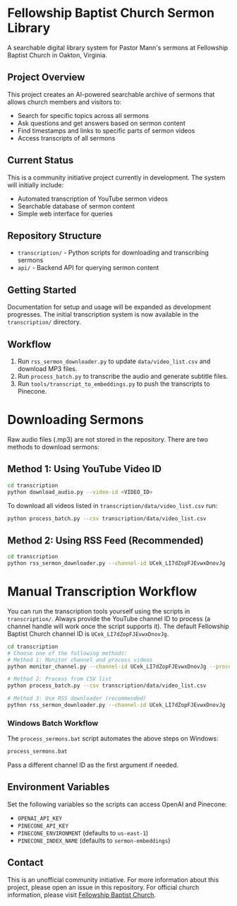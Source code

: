 # Fellowship Baptist Church Sermon Library
A searchable digital library system for Pastor Mann's sermons at Fellowship Baptist Church in Oakton, Virginia.

## Project Overview
This project creates an AI-powered searchable archive of sermons that allows church members and visitors to:
- Search for specific topics across all sermons
- Ask questions and get answers based on sermon content
- Find timestamps and links to specific parts of sermon videos
- Access transcripts of all sermons

## Current Status
This is a community initiative project currently in development. The system will initially include:
- Automated transcription of YouTube sermon videos
- Searchable database of sermon content
- Simple web interface for queries

## Repository Structure
- `transcription/` - Python scripts for downloading and transcribing sermons
- `api/` - Backend API for querying sermon content

## Getting Started
Documentation for setup and usage will be expanded as development progresses. The initial transcription system is now available in the `transcription/` directory.

## Workflow
1. Run `rss_sermon_downloader.py` to update `data/video_list.csv` and download MP3 files.
2. Run `process_batch.py` to transcribe the audio and generate subtitle files.
3. Run `tools/transcript_to_embeddings.py` to push the transcripts to Pinecone.

# Downloading Sermons
Raw audio files (.mp3) are not stored in the repository. There are two methods to download sermons:

## Method 1: Using YouTube Video ID
```bash
cd transcription
python download_audio.py --video-id <VIDEO_ID>
```
To download all videos listed in `transcription/data/video_list.csv` run:
```bash
python process_batch.py --csv transcription/data/video_list.csv
```

## Method 2: Using RSS Feed (Recommended)
```bash
cd transcription
python rss_sermon_downloader.py --channel-id UCek_LI7dZopFJEvwxDnovJg --process --cleanup
```

# Manual Transcription Workflow
You can run the transcription tools yourself using the scripts in `transcription/`. Always provide the YouTube channel ID to process (a channel handle will work once the script supports it). The default Fellowship Baptist Church channel ID is `UCek_LI7dZopFJEvwxDnovJg`.

```bash
cd transcription
# Choose one of the following methods:
# Method 1: Monitor channel and process videos
python monitor_channel.py --channel-id UCek_LI7dZopFJEvwxDnovJg --process --cleanup

# Method 2: Process from CSV list
python process_batch.py --csv transcription/data/video_list.csv

# Method 3: Use RSS downloader (recommended)
python rss_sermon_downloader.py --channel-id UCek_LI7dZopFJEvwxDnovJg --process --cleanup
```

### Windows Batch Workflow
The `process_sermons.bat` script automates the above steps on Windows:
```cmd
process_sermons.bat
```
Pass a different channel ID as the first argument if needed.

## Environment Variables
Set the following variables so the scripts can access OpenAI and Pinecone:
- `OPENAI_API_KEY`
- `PINECONE_API_KEY`
- `PINECONE_ENVIRONMENT` (defaults to `us-east-1`)
- `PINECONE_INDEX_NAME` (defaults to `sermon-embeddings`)

## Contact
This is an unofficial community initiative. For more information about this project, please open an issue in this repository.
For official church information, please visit [Fellowship Baptist Church](https://www.fbcva.org/).